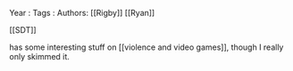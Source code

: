 Year   :
Tags   :
Authors: [[Rigby]] [[Ryan]]

[[SDT]]

has some interesting stuff on [[violence and video games]], though I really only skimmed it.
